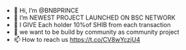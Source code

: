 - 👋 Hi, I’m @BNBPRINCE
- 👀 I’m NEWEST PROJECT LAUNCHED ON BSC NETWORK
- 🌱 I GIVE Each holder 10%of SHIB from each transaction
- 💞️ we want to be build by community as community project
- 📫 How to reach us https://t.co/CV8wYczjU4

<!---
BNNBPRINCE/BNNBPRINCE is a ✨ special ✨ repository because its `README.md` (this file) appears on your GitHub profile.
You can click the Preview link to take a look at your changes.
--->
